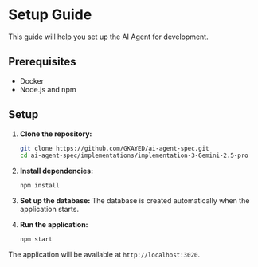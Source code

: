 # Setup Guide

This guide will help you set up the AI Agent for development.

## Prerequisites

- Docker
- Node.js and npm

## Setup

1.  **Clone the repository:**
    ```bash
    git clone https://github.com/GKAYED/ai-agent-spec.git
    cd ai-agent-spec/implementations/implementation-3-Gemini-2.5-pro
    ```

2.  **Install dependencies:**
    ```bash
    npm install
    ```

3.  **Set up the database:**
    The database is created automatically when the application starts.

4.  **Run the application:**
    ```bash
    npm start
    ```

The application will be available at `http://localhost:3020`.
